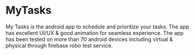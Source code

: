 # MyTasks
My Tasks is the android app to schedule and prioritize your tasks. The app has excellent UI/UX &amp; good animation for seamless experience. The app has been tested on more than 70 android devices including virtual &amp; physical through firebase robo test service.
